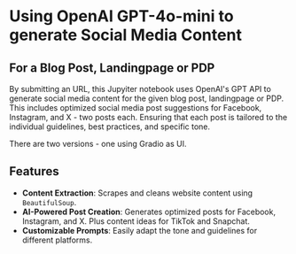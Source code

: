 # Using OpenAI GPT-4o-mini to generate Social Media Content 
## For a Blog Post, Landingpage or PDP
By submitting an URL, this Jupyiter notebook uses OpenAI's GPT API to generate social media content for the given blog post, landingpage or PDP. This includes optimized social media post suggestions for Facebook, Instagram, and X - two posts each. Ensuring that each post is tailored to the individual guidelines, best practices, and specific tone.

There are two versions - one using Gradio as UI.

## Features

- **Content Extraction**: Scrapes and cleans website content using `BeautifulSoup`.
- **AI-Powered Post Creation**: Generates optimized posts for Facebook, Instagram, and X. Plus content ideas for TikTok and Snapchat.
- **Customizable Prompts**: Easily adapt the tone and guidelines for different platforms.
